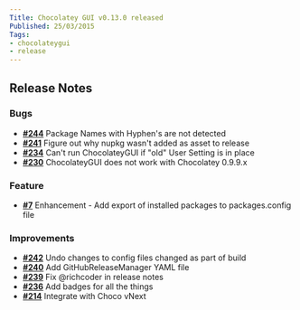 ```yaml
---
Title: Chocolatey GUI v0.13.0 released
Published: 25/03/2015
Tags:
- chocolateygui
- release
---
```


## Release Notes

### Bugs

- [**#244**](https://github.com/chocolatey/ChocolateyGUI/issues/244) Package Names with Hyphen's are not detected
- [**#241**](https://github.com/chocolatey/ChocolateyGUI/issues/241) Figure out why nupkg wasn't added as asset to release
- [**#234**](https://github.com/chocolatey/ChocolateyGUI/issues/234) Can't run ChocolateyGUI if "old" User Setting is in place
- [**#230**](https://github.com/chocolatey/ChocolateyGUI/issues/230) ChocolateyGUI does not work with Chocolatey 0.9.9.x

### Feature

- [**#7**](https://github.com/chocolatey/ChocolateyGUI/issues/7) Enhancement - Add export of installed packages to packages.config file

### Improvements

- [**#242**](https://github.com/chocolatey/ChocolateyGUI/issues/242) Undo changes to config files changed as part of build
- [**#240**](https://github.com/chocolatey/ChocolateyGUI/issues/240) Add GitHubReleaseManager YAML file
- [**#239**](https://github.com/chocolatey/ChocolateyGUI/issues/239) Fix @richcoder in release notes
- [**#236**](https://github.com/chocolatey/ChocolateyGUI/issues/236) Add badges for all the things
- [**#214**](https://github.com/chocolatey/ChocolateyGUI/issues/214) Integrate with Choco vNext